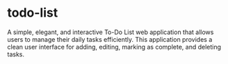 # todo-list
A simple, elegant, and interactive To-Do List web application that allows users to manage their daily tasks efficiently. This application provides a clean user interface for adding, editing, marking as complete, and deleting tasks.
